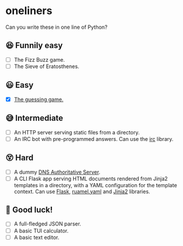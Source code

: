 # oneliners
Can you write these in one line of Python?

## 😆 Funnily easy
- [ ] The Fizz Buzz game.
- [ ] The Sieve of Eratosthenes.

## 😃 Easy
- [x] [The guessing game.](/guessing_game.py)

## 😅 Intermediate
- [ ] An HTTP server serving static files from a directory.
- [ ] An IRC bot with pre-programmed answers. Can use the [irc](https://github.com/jaraco/irc#readme) library.

## 😵 Hard
- [ ] A dummy [DNS Authoritative Server](https://www.cloudns.net/blog/authoritative-dns-server/).
- [ ] A CLI Flask app serving HTML documents rendered from Jinja2 templates in a directory, with a YAML configuration for the template context. Can use [Flask](https://github.com/pallets/Flask#readme), [ruamel.yaml](https://pypi.org/project/ruamel.yaml#readme) and [Jinja2](https://github.com/pallets/Jinja#readme) libraries.

## 🥵 Good luck!
- [ ] A full-fledged JSON parser.
- [ ] A basic TUI calculator.
- [ ] A basic text editor.
